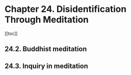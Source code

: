 # Chapter 24. Disidentification Through Meditation

[[toc]]




## 24.2. Buddhist meditation



## 24.3. Inquiry in meditation